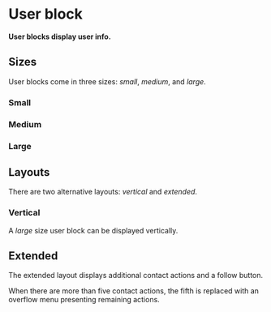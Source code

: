 # User block

**User blocks display user info.**

## Sizes

User blocks come in three sizes: _small_, _medium_, and _large_.

### Small

<demo-block component="user-block" partial="size-s"></demo-block>

### Medium

<demo-block component="user-block" partial="size-m"></demo-block>

### Large

<demo-block component="user-block" partial="size-l"></demo-block>

## Layouts

There are two alternative layouts: _vertical_ and _extended_.

### Vertical

A _large_ size user block can be displayed vertically.

<demo-block component="user-block" partial="vertical"></demo-block>

## Extended

The extended layout displays additional contact actions and a follow button.

When there are more than five contact actions, the fifth is replaced with an overflow menu presenting remaining actions.

<demo-block component="user-block" partial="extended"></demo-block>
